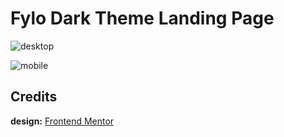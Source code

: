 # Fylo Dark Theme Landing Page

![desktop](https://user-images.githubusercontent.com/67356291/132104754-4e081813-24e0-490a-8e74-802fadfe1ae0.png)

![mobile](https://user-images.githubusercontent.com/67356291/132104751-126b2337-c2a3-4a9d-b2a2-e9c1b3c0df29.png)

## Credits

**design:** [Frontend Mentor](https://www.frontendmentor.io/challenges/fylo-dark-theme-landing-page-5ca5f2d21e82137ec91a50fd)
